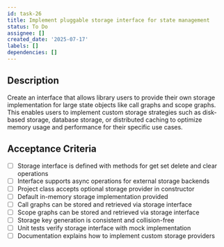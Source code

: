 ```yaml
---
id: task-26
title: Implement pluggable storage interface for state management
status: To Do
assignee: []
created_date: '2025-07-17'
labels: []
dependencies: []
---
```


## Description

Create an interface that allows library users to provide their own storage implementation for large state objects like call graphs and scope graphs. This enables users to implement custom storage strategies such as disk-based storage, database storage, or distributed caching to optimize memory usage and performance for their specific use cases.

## Acceptance Criteria

- [ ] Storage interface is defined with methods for get set delete and clear operations
- [ ] Interface supports async operations for external storage backends
- [ ] Project class accepts optional storage provider in constructor
- [ ] Default in-memory storage implementation provided
- [ ] Call graphs can be stored and retrieved via storage interface
- [ ] Scope graphs can be stored and retrieved via storage interface
- [ ] Storage key generation is consistent and collision-free
- [ ] Unit tests verify storage interface with mock implementation
- [ ] Documentation explains how to implement custom storage providers

